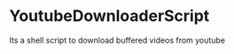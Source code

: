 YoutubeDownloaderScript
=======================

Its a shell script to download buffered videos from youtube